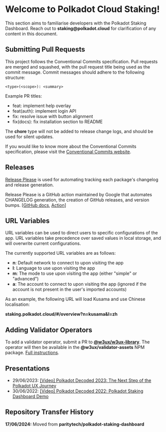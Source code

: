 # Welcome to Polkadot Cloud Staking!

This section aims to familiarise developers with the Polkadot Staking Dashboard. Reach out to __staking@polkadot.cloud__ for clarification of any content in this document.

## Submitting Pull Requests

This project follows the Conventional Commits specification. Pull requests are merged and squashed, with the pull request title being used as the commit message. Commit messages should adhere to the following structure:

```
<type>(<scope>): <summary>
```

Example PR titles:

- feat: implement help overlay
- feat(auth): implement login API
- fix: resolve issue with button alignment
- fix(docs): fix installation section to README

The **chore** type will not be added to release change logs, and should be used for silent updates.

If you would like to know more about the Conventional Commits specification, please visit the [Conventional Commits website](https://www.conventionalcommits.org/).

## Releases

[Release Please](https://github.com/googleapis/release-please) is used for automating tracking each package's changelog and release generation.

Release Please is a GitHub action maintained by Google that automates CHANGELOG generation, the creation of GitHub releases, and version bumps. [[GitHub docs](https://github.com/googleapis/release-please), [Action](https://github.com/marketplace/actions/release-please-action)]

## URL Variables

URL variables can be used to direct users to specific configurations of the app. URL variables take precedence over saved values in local storage, and will overwrite current configurations.

The currently supported URL variables are as follows:

- **n**: Default network to connect to upon visiting the app
- **l**: Language to use upon visiting the app
- **m**: The mode to use upon visiting the app (either "simple" or "advanced")
- **a**: The account to connect to upon visiting the app (ignored if the account is not present in the user's imported accounts)

As an example, the following URL will load Kusama and use Chinese localisation:

**staking.polkadot.cloud/#/overview?n=kusama&l=zh**

## Adding Validator Operators

To add a validator operator, submit a PR to [**@w3ux/w3ux-library**](https://github.com/w3ux/w3ux-library/tree/main). The operator will then be available in the **@w3ux/validator-assets** NPM package. [Full instructions](https://github.com/w3ux/w3ux-library/tree/main/library/validator-assets).

## Presentations

- 29/06/2023: [[Video] Polkadot Decoded 2023: The Next Step of the Polkadot UX Journey](https://www.youtube.com/watch?v=s78SZZ_ZA64)
- 30/06/2022: [[Video] Polkadot Decoded 2022: Polkadot Staking Dashboard Demo](https://youtu.be/H1WGu6mf1Ls)

## Repository Transfer History

**17/06/2024:** Moved from **paritytech/polkadot-staking-dashboard**
